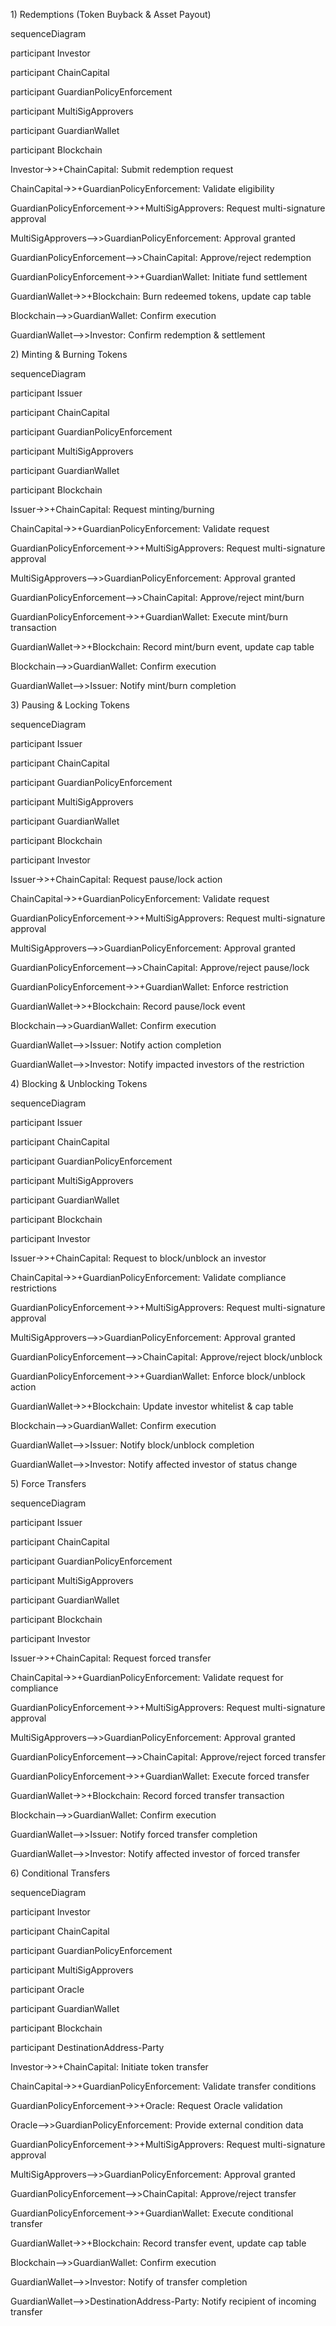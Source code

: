 1\) Redemptions (Token Buyback & Asset Payout)

sequenceDiagram

participant Investor

participant ChainCapital

participant GuardianPolicyEnforcement

participant MultiSigApprovers

participant GuardianWallet

participant Blockchain

Investor-\>\>+ChainCapital: Submit redemption request

ChainCapital-\>\>+GuardianPolicyEnforcement: Validate eligibility

GuardianPolicyEnforcement-\>\>+MultiSigApprovers: Request
multi-signature approval

MultiSigApprovers\--\>\>GuardianPolicyEnforcement: Approval granted

GuardianPolicyEnforcement\--\>\>ChainCapital: Approve/reject redemption

GuardianPolicyEnforcement-\>\>+GuardianWallet: Initiate fund settlement

GuardianWallet-\>\>+Blockchain: Burn redeemed tokens, update cap table

Blockchain\--\>\>GuardianWallet: Confirm execution

GuardianWallet\--\>\>Investor: Confirm redemption & settlement

2\) Minting & Burning Tokens

sequenceDiagram

participant Issuer

participant ChainCapital

participant GuardianPolicyEnforcement

participant MultiSigApprovers

participant GuardianWallet

participant Blockchain

Issuer-\>\>+ChainCapital: Request minting/burning

ChainCapital-\>\>+GuardianPolicyEnforcement: Validate request

GuardianPolicyEnforcement-\>\>+MultiSigApprovers: Request
multi-signature approval

MultiSigApprovers\--\>\>GuardianPolicyEnforcement: Approval granted

GuardianPolicyEnforcement\--\>\>ChainCapital: Approve/reject mint/burn

GuardianPolicyEnforcement-\>\>+GuardianWallet: Execute mint/burn
transaction

GuardianWallet-\>\>+Blockchain: Record mint/burn event, update cap table

Blockchain\--\>\>GuardianWallet: Confirm execution

GuardianWallet\--\>\>Issuer: Notify mint/burn completion

3\) Pausing & Locking Tokens

sequenceDiagram

participant Issuer

participant ChainCapital

participant GuardianPolicyEnforcement

participant MultiSigApprovers

participant GuardianWallet

participant Blockchain

participant Investor

Issuer-\>\>+ChainCapital: Request pause/lock action

ChainCapital-\>\>+GuardianPolicyEnforcement: Validate request

GuardianPolicyEnforcement-\>\>+MultiSigApprovers: Request
multi-signature approval

MultiSigApprovers\--\>\>GuardianPolicyEnforcement: Approval granted

GuardianPolicyEnforcement\--\>\>ChainCapital: Approve/reject pause/lock

GuardianPolicyEnforcement-\>\>+GuardianWallet: Enforce restriction

GuardianWallet-\>\>+Blockchain: Record pause/lock event

Blockchain\--\>\>GuardianWallet: Confirm execution

GuardianWallet\--\>\>Issuer: Notify action completion

GuardianWallet\--\>\>Investor: Notify impacted investors of the
restriction

4\) Blocking & Unblocking Tokens

sequenceDiagram

participant Issuer

participant ChainCapital

participant GuardianPolicyEnforcement

participant MultiSigApprovers

participant GuardianWallet

participant Blockchain

participant Investor

Issuer-\>\>+ChainCapital: Request to block/unblock an investor

ChainCapital-\>\>+GuardianPolicyEnforcement: Validate compliance
restrictions

GuardianPolicyEnforcement-\>\>+MultiSigApprovers: Request
multi-signature approval

MultiSigApprovers\--\>\>GuardianPolicyEnforcement: Approval granted

GuardianPolicyEnforcement\--\>\>ChainCapital: Approve/reject
block/unblock

GuardianPolicyEnforcement-\>\>+GuardianWallet: Enforce block/unblock
action

GuardianWallet-\>\>+Blockchain: Update investor whitelist & cap table

Blockchain\--\>\>GuardianWallet: Confirm execution

GuardianWallet\--\>\>Issuer: Notify block/unblock completion

GuardianWallet\--\>\>Investor: Notify affected investor of status change

5\) Force Transfers

sequenceDiagram

participant Issuer

participant ChainCapital

participant GuardianPolicyEnforcement

participant MultiSigApprovers

participant GuardianWallet

participant Blockchain

participant Investor

Issuer-\>\>+ChainCapital: Request forced transfer

ChainCapital-\>\>+GuardianPolicyEnforcement: Validate request for
compliance

GuardianPolicyEnforcement-\>\>+MultiSigApprovers: Request
multi-signature approval

MultiSigApprovers\--\>\>GuardianPolicyEnforcement: Approval granted

GuardianPolicyEnforcement\--\>\>ChainCapital: Approve/reject forced
transfer

GuardianPolicyEnforcement-\>\>+GuardianWallet: Execute forced transfer

GuardianWallet-\>\>+Blockchain: Record forced transfer transaction

Blockchain\--\>\>GuardianWallet: Confirm execution

GuardianWallet\--\>\>Issuer: Notify forced transfer completion

GuardianWallet\--\>\>Investor: Notify affected investor of forced
transfer

6\) Conditional Transfers

sequenceDiagram

participant Investor

participant ChainCapital

participant GuardianPolicyEnforcement

participant MultiSigApprovers

participant Oracle

participant GuardianWallet

participant Blockchain

participant DestinationAddress-Party

Investor-\>\>+ChainCapital: Initiate token transfer

ChainCapital-\>\>+GuardianPolicyEnforcement: Validate transfer
conditions

GuardianPolicyEnforcement-\>\>+Oracle: Request Oracle validation

Oracle\--\>\>GuardianPolicyEnforcement: Provide external condition data

GuardianPolicyEnforcement-\>\>+MultiSigApprovers: Request
multi-signature approval

MultiSigApprovers\--\>\>GuardianPolicyEnforcement: Approval granted

GuardianPolicyEnforcement\--\>\>ChainCapital: Approve/reject transfer

GuardianPolicyEnforcement-\>\>+GuardianWallet: Execute conditional
transfer

GuardianWallet-\>\>+Blockchain: Record transfer event, update cap table

Blockchain\--\>\>GuardianWallet: Confirm execution

GuardianWallet\--\>\>Investor: Notify of transfer completion

GuardianWallet\--\>\>DestinationAddress-Party: Notify recipient of
incoming transfer
